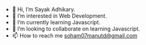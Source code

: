 - 👋 Hi, I’m Sayak Adhikary.
- 👀 I’m interested in Web Development.
- 🌱 I’m currently learning Javascript.
- 💞️ I’m looking to collaborate on learning Javascript.
- 📫 How to reach me soham07manutd@gmail.com

<!---
Sayak-7/Sayak-7 is a ✨ special ✨ repository because its `README.md` (this file) appears on your GitHub profile.
You can click the Preview link to take a look at your changes.
--->

